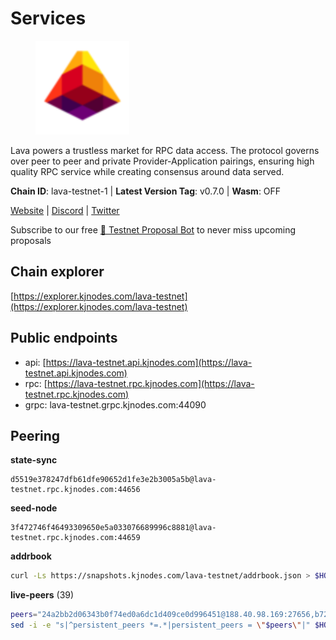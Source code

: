 # Services

<figure><img src="https://raw.githubusercontent.com/kj89/cosmos-images/main/logos/lava.png" width="150" alt=""><figcaption></figcaption></figure>

Lava powers a trustless market for RPC data access. The protocol  governs over peer to peer and private Provider-Application pairings,  ensuring high quality RPC service while creating consensus around data served.

**Chain ID**: lava-testnet-1 | **Latest Version Tag**: v0.7.0 | **Wasm**: OFF

[Website](https://lavanet.xyz) | [Discord](https://discord.com/invite/Tbk5NxTCdA) | [Twitter](https://twitter.com/lavanetxyz)



Subscribe to our free [🤖 Testnet Proposal Bot](https://t.me/kjnodes_testnet_proposal_bot) to never miss upcoming proposals


## Chain explorer
[https://explorer.kjnodes.com/lava-testnet](https://explorer.kjnodes.com/lava-testnet)

## Public endpoints

* api: [https://lava-testnet.api.kjnodes.com](https://lava-testnet.api.kjnodes.com)
* rpc: [https://lava-testnet.rpc.kjnodes.com](https://lava-testnet.rpc.kjnodes.com)
* grpc: lava-testnet.grpc.kjnodes.com:44090

## Peering

**state-sync**

```text
d5519e378247dfb61dfe90652d1fe3e2b3005a5b@lava-testnet.rpc.kjnodes.com:44656
```

**seed-node**

```text
3f472746f46493309650e5a033076689996c8881@lava-testnet.rpc.kjnodes.com:44659
```

**addrbook**
```bash
curl -Ls https://snapshots.kjnodes.com/lava-testnet/addrbook.json > $HOME/.lava/config/addrbook.json
```

**live-peers** (39)
```bash
peers="24a2bb2d06343b0f74ed0a6dc1d409ce0d996451@188.40.98.169:27656,b7274e1274815e898fd52e4724c934820571fb5e@142.132.191.94:16656,c44a02dba51e23ac06b006fb1285988c89051ce7@85.10.198.171:26556,b591ef22e0c2082eb76dcac5ead95be55d01b695@65.109.178.147:26656,194ad0ab2f1003e123085300b0ca16d57e223be8@94.190.90.38:7060,d5519e378247dfb61dfe90652d1fe3e2b3005a5b@65.109.68.190:44656,377370216f2c003b9d00118ec5373ed21f13aab3@185.16.39.19:35656,c36a4007590af64d3e0a6b4736812ca6f6219561@65.108.9.164:23556,e593c7a9ca61f5616119d6beb5bd8ef5dd28d62d@34.246.190.1:26656,5c2a752c9b1952dbed075c56c600c3a79b58c395@185.16.39.172:27066,95c59c9236f2e1c1c9ee35c6a9cd1b9f2fdc362e@213.239.215.115:29956,9d5802ec3e10fbac150850ffdfa50f324e804b95@95.214.55.62:35656,0eb2dba8e99f29941edaf58974f469635479562f@154.12.245.39:28656,e77870b8732c952f40813e4e622cc2f108fd0223@154.53.55.153:26656,3a445bfdbe2d0c8ee82461633aa3af31bc2b4dc0@3.252.219.158:26656,14ae45e7f2ff7491cfa686a8fcac7cc095bc38ff@213.239.217.52:39656,20c13bd0d972acba5588493fb528b558a0317013@38.242.133.203:26656,f8b7dbce90a7cd73f008ce65218caad40c0f56c6@167.86.115.153:32656,653bb90f4e8a1db9dbbeadd7bd5ae7fd1e1bb7e6@65.108.101.4:23356,7fb838681ff9855a634c7823de605fb4a5d22eba@65.108.144.202:26656,79fc521d683984e166526e74f88296599baf38c3@5.189.189.235:26656,5a469a75fb05eddf2d79fb17063cc59e84d0821a@207.180.236.115:34656,276c73534246fb9ec48d5c72ebd62c42e2f96462@157.90.17.150:26656,112fba64a7e5e27b0cf8f02c634334c957891abf@75.119.146.244:28656,eb7832932626c1c636d16e0beb49e0e4498fbd5e@65.108.231.124:20656,0561fed6e88f2167979e379436529861527d859d@65.109.92.148:61256,92638cc11f41a91cdf86d3e1b21c2396d82bcc4a@95.216.26.91:26656,bb8c8cea499a1fa7e97922b5a9882c2360c6575a@176.103.222.21:26656,5278e834cc67ce1e06ebfc921e37d413a9d40830@65.108.65.36:11656,cb722cc36541920d3907cd67743db5444f53e80b@95.70.184.178:24656,ac99b8d7f3d863baa09cf6378057b78c4f02d029@91.233.173.45:26656,0adbe1e790b58d19cc53a9839059a95d7d5d7aba@65.109.70.23:19956,dd01ee232917a1af8bf917b9b5fadd5b5b127d99@65.108.133.101:26656,4e96723af8feb8a515573a7b9391e7bf7d562480@194.163.162.155:26656,0efa60456219f5b7847ee21439aa8662c0a8e1b6@65.21.195.40:26056,47385d0a7051109de5342e3b27890c4a4b9e0763@65.108.72.233:16656,6b7bfa6f0297b231f40a9284d45282af93320315@65.109.116.50:28656,ade4d8bc8cbe014af6ebdf3cb7b1e9ad36f412c0@176.9.82.221:19956,ab924e7944c332bd1b52c8733e262bbdd33cb5ac@116.202.165.53:26656"
sed -i -e "s|^persistent_peers *=.*|persistent_peers = \"$peers\"|" $HOME/.lava/config/config.toml
```
